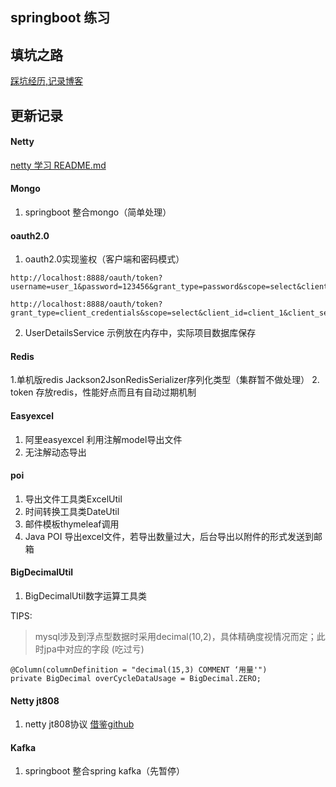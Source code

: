 ## springboot 练习

## 填坑之路
[踩坑经历,记录博客](https://blog.csdn.net/yanghao937170)

## 更新记录

#### Netty
[netty 学习 README.md](./module-netty/README.md)
 

#### Mongo
1. springboot 整合mongo（简单处理）

#### oauth2.0
1. oauth2.0实现鉴权（客户端和密码模式）
```
http://localhost:8888/oauth/token?username=user_1&password=123456&grant_type=password&scope=select&client_id=client_2&client_secret=123456

http://localhost:8888/oauth/token?grant_type=client_credentials&scope=select&client_id=client_1&client_secret=123456
```
2. UserDetailsService 示例放在内存中，实际项目数据库保存

#### Redis
1.单机版redis Jackson2JsonRedisSerializer序列化类型（集群暂不做处理）
2. token 存放redis，性能好点而且有自动过期机制

#### Easyexcel
1. 阿里easyexcel 利用注解model导出文件
2. 无注解动态导出

#### poi
1. 导出文件工具类ExcelUtil
2. 时间转换工具类DateUtil
3. 邮件模板thymeleaf调用
4. Java POI 导出excel文件，若导出数量过大，后台导出以附件的形式发送到邮箱


#### BigDecimalUtil
1. BigDecimalUtil数字运算工具类

TIPS:
 > mysql涉及到浮点型数据时采用decimal(10,2)，具体精确度视情况而定；此时jpa中对应的字段 (吃过亏)
```
@Column(columnDefinition = "decimal(15,3) COMMENT ‘用量'")
private BigDecimal overCycleDataUsage = BigDecimal.ZERO;
```

#### Netty jt808
1. netty jt808协议 [借鉴github](https://github.com/hylexus/jt-808-protocol)

#### Kafka
1. springboot 整合spring kafka（先暂停）

